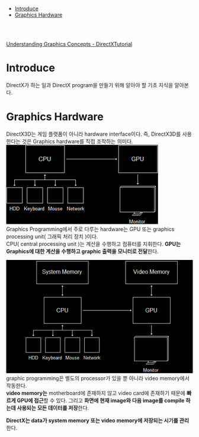 - [Introduce](#introduce)
- [Graphics Hardware](#graphics-hardware)

<br><br>

[Understanding Graphics Concepts - DirectXTutorial](http://www.directxtutorial.com/Lesson.aspx?lessonid=11-4-1)   

# Introduce
DirectX가 하는 일과 DirectX program을 만들기 위해 알아야 할 기초 지식을 알아본다.   

# Graphics Hardware
DirectX3D는 게임 플랫폼이 아니라 hardware interface이다. 즉, DirectX3D를 사용한다는 것은 Graphics hardware를 직접 조작하는 의미다.   
![alt text](Images/GraphicsConcepts/CPU_GPU.png)   
Graphics Programming에서 주로 다루는 hardware는 GPU 또는 graphics processing unit( 그래픽 처리 장치 )이다.   
CPU( central processing unit )는 계산을 수행하고 컴퓨터를 지휘한다. **GPU는 Graphics에 대한 계산을 수행하고 graphic 출력을 모니터로 전달**한다.   

![alt text](Images/GraphicsConcepts/CPU_GPUSeparateMemory.png)   
graphic programming은 별도의 processor가 있을 뿐 아니라 video memory에서 작동한다.   
**video memory는** motherboard에 존재하지 않고 video card에 존재하기 때문에 **빠르게 GPU에 접근**할 수 있다. 그리고 **화면에 현재 image와 다음 image를 compile 하는데 사용되는 모든 데이터를 저장**한다.   

**DirectX는 data가 system memory 또는 video memory에 저장되는 시기를 관리**한다.   
